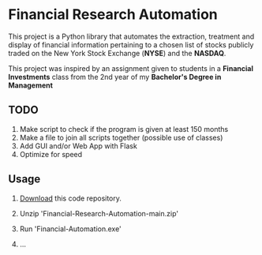 # Financial Research Automation

This project is a Python library that automates the extraction, treatment and display of financial information pertaining to a chosen list of stocks publicly traded on the New York Stock Exchange (**NYSE**) and the **NASDAQ**.

This project was inspired by an assignment given to students in a **Financial Investments** class from the 2nd year of my **Bachelor's Degree in Management**

## TODO

1. Make script to check if the program is given at least 150 months
2. Make a file to join all scripts together (possible use of classes)
3. Add GUI and/or Web App with Flask
4. Optimize for speed



## Usage

1. [Download](https://github.com/TFSM00/Financial-Research-Automation/archive/refs/heads/main.zip) this code repository.

2. Unzip 'Financial-Research-Automation-main.zip' 

3. Run 'Financial-Automation.exe'

4. ...









   
